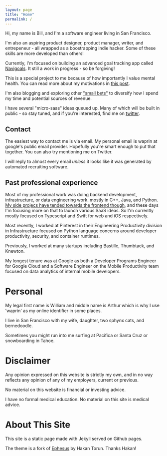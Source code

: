 ```yaml
---
layout: page
title: "Home"
permalink: /
---
```



Hi, my name is Bill, and I'm a software engineer living in San Francisco. 

I'm also an aspiring product designer, product manager, writer, and entrepeneur - all wrapped as a boostrapping indie hacker. Some of these skills are more developed than others!

Currently, I'm focused on building an advanced goal tracking app called [Navigoals]( navigoals.com). It still a work in progress - so be forgiving! 

This is a special project to me because of how importantly I value mental health. You can read more about my motivations in [this post](https://billprin.com/2022/10/14/why-im-building-navi.html).

I'm also blogging and exploring other ["small bets"](https://billprin.com/2022/10/23/small-bets.html) to diversify how I spend my time and potential sources of revenue.

I have several "micro-saas" ideas queued up. Many of which will be built in public -  so stay tuned, and if you're interested, find me on [twitter](https://twitter.com/bill_prin).

## Contact

The easiest way to contact me is via email. My personal email is waprin at google's public email provider. Hopefully you're smart enough to put that together. You can also try 
mentioning me on Twitter.

I will reply to almost every email _unless_ it looks like it was generated by automated recruiting software. 


## Past professional experience

Most of my professional work was doing backend development, infrastructure, or data engineering work. mostly in C++, Java, and Python. [My side projecs have tended towards the frontend though](https://billprin.com/2022/10/17/stop-worrying-love-frontend.html), and these days I'm focusing more on that to launch various SaaS ideas.  So I'm currently mostly focused on Typescript and Swift for web and iOS respectively. 

Most recently, I worked at Pinterest in their Engineering Productivity division in Infrastructure focused on Python language concerns around developer productivity, security, and container
runtimes.

Previously, I worked at many startups including Bastille, Thumbtack, and Knewton. 

My longest tenure was at Google as both
a Developer Programs Engineer for Google Cloud and a
Software Engineer on the Mobile Productivity team focused  on data analytics of internal mobile developers.

# Personal

My legal first name is William and middle name is Arthur which is why I use
'waprin' as my online identifier in some places.

I live in San Francisco with my wife, daughter, two sphynx cats,
and bernedoodle.

Sometimes you might run into me surfing at Pacifica or Santa Cruz or snowboarding in Tahoe.

# Disclaimer

Any opinion expressed on this website is strictly my own, and in no way reflects any opinion 
of any of my employers, current or previous.

No material on this website is financial or investing advice. 

I have no formal medical education. No material on this site is medical advice.

# About This Site

This site is a static page made with Jekyll served on Github pages.

The theme is a fork of [Ephesus](https://jekyll-themes.com/ephesus/) by Hakan Torun. Thanks Hakan!